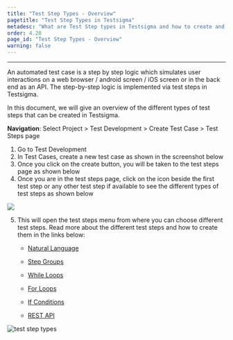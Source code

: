 ```yaml
---
title: "Test Step Types - Overview"
pagetitle: "Test Step Types in Testsigma"
metadesc: "What are Test Step types in Testsigma and how to create and use them"
order: 4.20
page_id: "Test Step Types - Overview"
warning: false
---
```


---

An automated test case is a step by step logic which simulates user interactions on a web browser / android screen / iOS screen or in the back end as an API. The step-by-step logic is implemented via test steps in Testsigma. 

In this document, we will give an overview of the different types of test steps that can be created in Testsigma.

**Navigation**: Select Project > Test Development > Create Test Case > Test Steps page

 1. Go to Test Development 
 2. In Test Cases, create a new test case as shown in the screenshot below
 3. Once you click on the create button, you will be taken to the test steps page as shown below
 4. Once you are in the test steps page, click on the icon beside the first test step or any other test step if available to see the different types of test steps as shown below

![](https://docs.testsigma.com/images/step-types/click-on-test-steps-menu.png)

 5. This will open the test steps menu from where you can choose different test steps. Read more about the different test steps and how to create them in the links below:
   
    * [Natural Language](https://testsigma.com/docs/test-cases/step-types/natural-language/)

    * [Step Groups](https://testsigma.com/docs/test-cases/step-types/step-group/)

    * [While Loops](https://testsigma.com/docs/test-cases/step-types/while-loop/)

    * [For Loops](https://testsigma.com/docs/test-cases/step-types/for-loop/)

    * [If Conditions](https://testsigma.com/docs/test-cases/step-types/if-condition/)

    * [REST API](https://testsigma.com/docs/test-cases/step-types/rest-api/)

![test step types ](https://docs.testsigma.com/images/step-types/test-step-types.gif)


 



